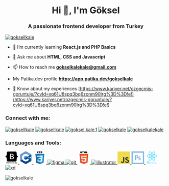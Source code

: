 <h1 align="center">Hi 👋, I'm Göksel</h1>
<h3 align="center">A passionate frontend developer from Turkey</h3>

<p align="left"> <a href="https://twitter.com/goksellkale" target="blank"><img src="https://img.shields.io/twitter/follow/goksellkale?logo=twitter&style=for-the-badge" alt="goksellkale" /></a> </p>

- 🌱 I’m currently learning **React.js and PHP Basics**

- 💬 Ask me about **HTML, CSS and Javascript**

- 📫 How to reach me **gokselkalekale@gmail.com**

- My Patika.dev profile **https://app.patika.dev/gokselkale**

- 📄 Know about my experiences [https://www.kariyer.net/ozgecmis-goruntule/?cvId=xq61U8spq3bq6zonm90Irg%3D%3D!e!](https://www.kariyer.net/ozgecmis-goruntule/?cvId=xq61U8spq3bq6zonm90Irg%3D%3D!e!)

<h3 align="left">Connect with me:</h3>
<p align="left">
<a href="https://twitter.com/goksellkale" target="blank"><img align="center" src="https://raw.githubusercontent.com/rahuldkjain/github-profile-readme-generator/master/src/images/icons/Social/twitter.svg" alt="goksellkale" height="30" width="40" /></a>
<a href="https://linkedin.com/in/goksellkale" target="blank"><img align="center" src="https://raw.githubusercontent.com/rahuldkjain/github-profile-readme-generator/master/src/images/icons/Social/linked-in-alt.svg" alt="goksellkale" height="30" width="40" /></a>
<a href="https://fb.com/goksel.kale.1" target="blank"><img align="center" src="https://raw.githubusercontent.com/rahuldkjain/github-profile-readme-generator/master/src/images/icons/Social/facebook.svg" alt="goksel.kale.1" height="30" width="40" /></a>
<a href="https://instagram.com/qokselkale" target="blank"><img align="center" src="https://raw.githubusercontent.com/rahuldkjain/github-profile-readme-generator/master/src/images/icons/Social/instagram.svg" alt="qokselkale" height="30" width="40" /></a>
<a href="https://www.hackerrank.com/gokselkalekale" target="blank"><img align="center" src="https://raw.githubusercontent.com/rahuldkjain/github-profile-readme-generator/master/src/images/icons/Social/hackerrank.svg" alt="gokselkalekale" height="30" width="40" /></a>
</p>

<h3 align="left">Languages and Tools:</h3>
<p align="left"> <a href="https://getbootstrap.com" target="_blank" rel="noreferrer"> <img src="https://raw.githubusercontent.com/devicons/devicon/master/icons/bootstrap/bootstrap-plain-wordmark.svg" alt="bootstrap" width="40" height="40"/> </a> <a href="https://www.w3schools.com/cpp/" target="_blank" rel="noreferrer"> <img src="https://raw.githubusercontent.com/devicons/devicon/master/icons/cplusplus/cplusplus-original.svg" alt="cplusplus" width="40" height="40"/> </a> <a href="https://www.w3schools.com/css/" target="_blank" rel="noreferrer"> <img src="https://raw.githubusercontent.com/devicons/devicon/master/icons/css3/css3-original-wordmark.svg" alt="css3" width="40" height="40"/> </a> <a href="https://www.figma.com/" target="_blank" rel="noreferrer"> <img src="https://www.vectorlogo.zone/logos/figma/figma-icon.svg" alt="figma" width="40" height="40"/> </a> <a href="https://git-scm.com/" target="_blank" rel="noreferrer"> <img src="https://www.vectorlogo.zone/logos/git-scm/git-scm-icon.svg" alt="git" width="40" height="40"/> </a> <a href="https://www.w3.org/html/" target="_blank" rel="noreferrer"> <img src="https://raw.githubusercontent.com/devicons/devicon/master/icons/html5/html5-original-wordmark.svg" alt="html5" width="40" height="40"/> </a> <a href="https://www.adobe.com/in/products/illustrator.html" target="_blank" rel="noreferrer"> <img src="https://www.vectorlogo.zone/logos/adobe_illustrator/adobe_illustrator-icon.svg" alt="illustrator" width="40" height="40"/> </a> <a href="https://developer.mozilla.org/en-US/docs/Web/JavaScript" target="_blank" rel="noreferrer"> <img src="https://raw.githubusercontent.com/devicons/devicon/master/icons/javascript/javascript-original.svg" alt="javascript" width="40" height="40"/> </a> <a href="https://www.photoshop.com/en" target="_blank" rel="noreferrer"> <img src="https://raw.githubusercontent.com/devicons/devicon/master/icons/photoshop/photoshop-line.svg" alt="photoshop" width="40" height="40"/> </a> <a href="https://reactjs.org/" target="_blank" rel="noreferrer"> <img src="https://raw.githubusercontent.com/devicons/devicon/master/icons/react/react-original-wordmark.svg" alt="react" width="40" height="40"/> </a> <a href="https://www.adobe.com/products/xd.html" target="_blank" rel="noreferrer"> <img src="https://cdn.worldvectorlogo.com/logos/adobe-xd.svg" alt="xd" width="40" height="40"/> </a> </p>

<p><img align="center" src="https://github-readme-stats.vercel.app/api/top-langs?username=gokselkale&show_icons=true&theme=tokyonight&locale=en&layout=compact" alt="gokselkale" /></p>
